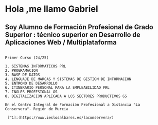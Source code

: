 # Hola ,me llamo Gabriel

##  Soy Alumno de Formación Profesional de Grado Superior : técnico superior en Desarrollo de Aplicaciones Web / Multiplataforma

```Actualmente estoy Matriculado en el Primer Curso y las asignaturas que estoy cursando son:

Primer Curso (24/25)

1. SISTEMAS INFORMATICOS PRL
2. PROGRAMACION
3. BASE DE DATOS
4. LENGUAJE DE MARCAS Y SISTEMAS DE GESTION DE INFORMACION
5. ENTRONO DE DESARROLLO
6. ITINERARIO PERSONAL PARA LA EMPLEABILIDAD PRL
7. INGLES PROFESIONAL GS
8. DIGITALIZACION APLICADA A LOS SECTORES PRODUCTIVOS GS

En el Centro Integral de Formación Profesional a Distancia "La Conservera"- Región de Murcia

 [^1]:(https://www.ieslosalbares.es/laconservera/)


